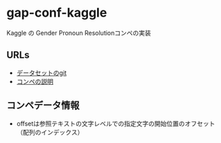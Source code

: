 # gap-conf-kaggle
Kaggle の Gender Pronoun Resolutionコンペの実装

## URLs
- [データセットのgit](https://github.com/google-research-datasets/gap-coreference)
- [コンペの説明](https://www.kaggle.com/c/gendered-pronoun-resolution)

## コンペデータ情報
- offsetは参照テキストの文字レベルでの指定文字の開始位置のオフセット（配列のインデックス）